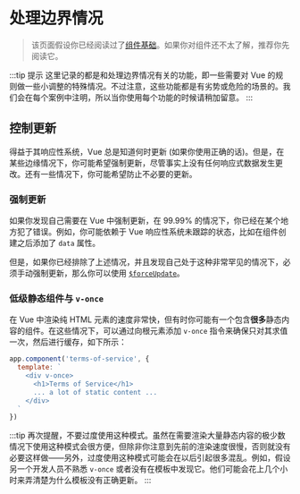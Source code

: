 # 处理边界情况

> 该页面假设你已经阅读过了[组件基础](component-basics.md)。如果你对组件还不太了解，推荐你先阅读它。

:::tip 提示
这里记录的都是和处理边界情况有关的功能，即一些需要对 Vue 的规则做一些小调整的特殊情况。不过注意，这些功能都是有劣势或危险的场景的。我们会在每个案例中注明，所以当你使用每个功能的时候请稍加留意。
:::

## 控制更新

得益于其响应性系统，Vue 总是知道何时更新 (如果你使用正确的话)。但是，在某些边缘情况下，你可能希望强制更新，尽管事实上没有任何响应式数据发生更改。还有一些情况下，你可能希望防止不必要的更新。

### 强制更新

如果你发现自己需要在 Vue 中强制更新，在 99.99% 的情况下，你已经在某个地方犯了错误。例如，你可能依赖于 Vue 响应性系统未跟踪的状态，比如在组件创建之后添加了 `data` 属性。

但是，如果你已经排除了上述情况，并且发现自己处于这种非常罕见的情况下，必须手动强制更新，那么你可以使用 [`$forceUpdate`](../api/instance-methods.html#forceupdate)。

### 低级静态组件与 `v-once`

在 Vue 中渲染纯 HTML 元素的速度非常快，但有时你可能有一个包含**很多**静态内容的组件。在这些情况下，可以通过向根元素添加 `v-once` 指令来确保只对其求值一次，然后进行缓存，如下所示：

```js
app.component('terms-of-service', {
  template: `
    <div v-once>
      <h1>Terms of Service</h1>
      ... a lot of static content ...
    </div>
  `
})
```

:::tip
再次提醒，不要过度使用这种模式。虽然在需要渲染大量静态内容的极少数情况下使用这种模式会很方便，但除非你注意到先前的渲染速度很慢，否则就没有必要这样做——另外，过度使用这种模式可能会在以后引起很多混乱。例如，假设另一个开发人员不熟悉 `v-once` 或者没有在模板中发现它。他们可能会花上几个小时来弄清楚为什么模板没有正确更新。
:::
